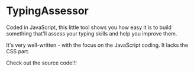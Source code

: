 # TypingAssessor
Coded in JavaScript, this little tool shows you how easy it is to build something that'll assess your typing skills and help you improve them.

It's very well-written - with the focus on the JavaScript coding.
It lacks the CSS part.

Check out the source code!!!
